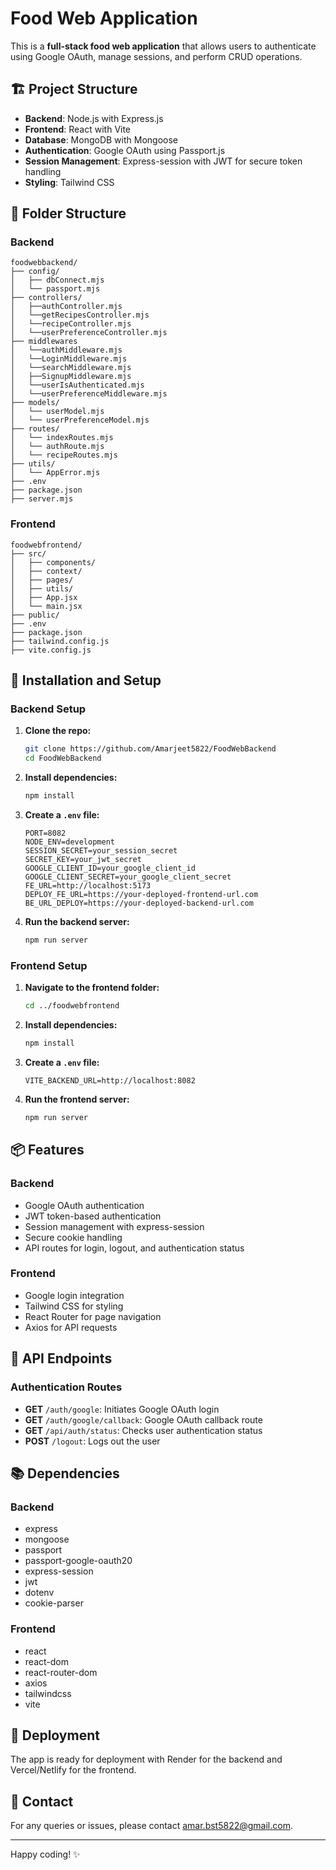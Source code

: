 # Food Web Application

This is a **full-stack food web application** that allows users to authenticate using Google OAuth, manage sessions, and perform CRUD operations.

## 🏗️ Project Structure

- **Backend**: Node.js with Express.js
- **Frontend**: React with Vite
- **Database**: MongoDB with Mongoose
- **Authentication**: Google OAuth using Passport.js
- **Session Management**: Express-session with JWT for secure token handling
- **Styling**: Tailwind CSS

## 📁 Folder Structure

### Backend
```
foodwebbackend/
├── config/
│   ├── dbConnect.mjs
│   └── passport.mjs
├── controllers/
│   ├──authController.mjs
│   └──getRecipesController.mjs
│   └──recipeController.mjs
│   └──userPreferenceController.mjs
├── middlewares
│   └──authMiddleware.mjs
│   └──LoginMiddleware.mjs
│   └──searchMiddleware.mjs
│   ├──SignupMiddleware.mjs
│   └──userIsAuthenticated.mjs
│   └──userPreferenceMiddleware.mjs
├── models/
│   └── userModel.mjs
│   └── userPreferenceModel.mjs
├── routes/
│   └── indexRoutes.mjs
│   └── authRoute.mjs
│   └── recipeRoutes.mjs
├── utils/
│   └── AppError.mjs
├── .env
├── package.json
├── server.mjs
```

### Frontend
```
foodwebfrontend/
├── src/
│   ├── components/
│   ├── context/
│   ├── pages/
│   ├── utils/
│   ├── App.jsx
│   └── main.jsx
├── public/
├── .env
├── package.json
├── tailwind.config.js
├── vite.config.js
```

## 🚀 Installation and Setup

### Backend Setup

1. **Clone the repo:**
   ```bash
   git clone https://github.com/Amarjeet5822/FoodWebBackend
   cd FoodWebBackend
   ```
2. **Install dependencies:**
   ```bash
   npm install
   ```
3. **Create a `.env` file:**
   ```plaintext
   PORT=8082
   NODE_ENV=development
   SESSION_SECRET=your_session_secret
   SECRET_KEY=your_jwt_secret
   GOOGLE_CLIENT_ID=your_google_client_id
   GOOGLE_CLIENT_SECRET=your_google_client_secret
   FE_URL=http://localhost:5173
   DEPLOY_FE_URL=https://your-deployed-frontend-url.com
   BE_URL_DEPLOY=https://your-deployed-backend-url.com
   ```
4. **Run the backend server:**
   ```bash
   npm run server
   ```

### Frontend Setup

1. **Navigate to the frontend folder:**
   ```bash
   cd ../foodwebfrontend
   ```
2. **Install dependencies:**
   ```bash
   npm install
   ```
3. **Create a `.env` file:**
   ```plaintext
   VITE_BACKEND_URL=http://localhost:8082
   ```
4. **Run the frontend server:**
   ```bash
   npm run server
   ```

## 📦 Features

### Backend
- Google OAuth authentication
- JWT token-based authentication
- Session management with express-session
- Secure cookie handling
- API routes for login, logout, and authentication status

### Frontend
- Google login integration
- Tailwind CSS for styling
- React Router for page navigation
- Axios for API requests

## 📡 API Endpoints

### Authentication Routes
- **GET** `/auth/google`: Initiates Google OAuth login
- **GET** `/auth/google/callback`: Google OAuth callback route
- **GET** `/api/auth/status`: Checks user authentication status
- **POST** `/logout`: Logs out the user

## 📚 Dependencies

### Backend
- express
- mongoose
- passport
- passport-google-oauth20
- express-session
- jwt
- dotenv
- cookie-parser

### Frontend
- react
- react-dom
- react-router-dom
- axios
- tailwindcss
- vite

## 🏁 Deployment

The app is ready for deployment with Render for the backend and Vercel/Netlify for the frontend.

## 📧 Contact

For any queries or issues, please contact [amar.bst5822@gmail.com](mailto:amar.bst5822@gmail.com).

---

Happy coding! ✨

